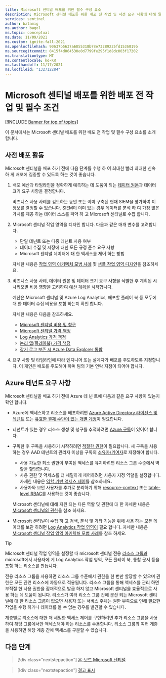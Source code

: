 ```yaml
---
title: Microsoft 센티널 배포를 위한 필수 구성 요소
description: Microsoft 센티널 배포를 위한 배포 전 작업 및 사전 요구 사항에 대해 알아봅니다.
services: sentinel
author: batamig
ms.author: bagol
ms.topic: conceptual
ms.date: 11/09/2021
ms.custom: ignite-fall-2021
ms.openlocfilehash: 90637b5637a6855318b78e73289225fd1536019b
ms.sourcegitcommit: 0415f4d064530e0d7799fe295f1d8dc003f17202
ms.translationtype: MT
ms.contentlocale: ko-KR
ms.lasthandoff: 11/17/2021
ms.locfileid: "132712284"
---
```

# <a name="pre-deployment-activities-and-prerequisites-for-deploying-microsoft-sentinel"></a>Microsoft 센티널 배포를 위한 배포 전 작업 및 필수 조건

[!INCLUDE [Banner for top of topics](./includes/banner.md)]

이 문서에서는 Microsoft 센티널 배포를 위한 배포 전 작업 및 필수 구성 요소를 소개 합니다.

## <a name="pre-deployment-activities"></a>사전 배포 활동

Microsoft 센티널을 배포 하기 전에 다음 단계를 수행 하 여 최대한 빨리 최대한 신속 하 게 배포에 집중할 수 있도록 하는 것이 좋습니다.

1. 배포 예산과 타임라인을 정확하게 예측하는 데 도움이 되는 [데이터 원본](connect-data-sources.md)과 데이터 크기 요구 사항을 결정합니다.

    비즈니스 사용 사례를 검토하는 동안 또는 이미 구축된 현재 SIEM을 평가하여 이 정보를 결정할 수 있습니다. SIEM이 이미 있는 경우 데이터를 분석 하 여 가장 많은 가치를 제공 하는 데이터 소스를 파악 하 고 Microsoft 센티널로 수집 합니다.

1. Microsoft 센티널 작업 영역을 디자인 합니다. 다음과 같은 매개 변수를 고려합니다.

    - 단일 테넌트 또는 다중 테넌트 사용 여부
    - 데이터 수집 및 저장에 대한 모든 규정 준수 요구 사항
    - Microsoft 센티널 데이터에 대 한 액세스를 제어 하는 방법

    자세한 내용은 [작업 영역 아키텍처 모범 사례](best-practices-workspace-architecture.md) 및 [샘플 작업 영역 디자인](sample-workspace-designs.md)을 참조하세요.

1. 비즈니스 사용 사례, 데이터 원본 및 데이터 크기 요구 사항을 식별한 후 계획된 시나리오별 비용 영향을 고려하여 [예산 계획을 시작](billing.md)합니다.

    예산은 Microsoft 센티널 및 Azure Log Analytics, 배포할 플레이 북 등 모두에 대 한 데이터 수집 비용을 포함 하는지 확인 합니다.

    자세한 내용은 다음을 참조하세요.

    - [Microsoft 센티널 비용 및 청구](billing.md)
    - [Microsoft 센티널 가격 책정](https://azure.microsoft.com/pricing/details/azure-sentinel/)
    - [Log Analytics 가격 책정](https://azure.microsoft.com/pricing/details/monitor/)
    - [논리 앱(플레이북) 가격 책정](https://azure.microsoft.com/pricing/details/logic-apps/)
    - [장기 로그 보존 시 Azure Data Explorer 통합](store-logs-in-azure-data-explorer.md)

1. 요구 사항 및 타임라인에 따라 엔지니어 또는 설계자가 배포를 주도하도록 지정합니다. 이 개인은 배포를 주도해야 하며 팀의 기본 연락 지점이 되어야 합니다.

## <a name="azure-tenant-requirements"></a>Azure 테넌트 요구 사항

Microsoft 센티널을 배포 하기 전에 Azure 테 넌 트에 다음과 같은 요구 사항이 있는지 확인 합니다.

- Azure에 액세스하고 리소스를 배포하려면 [Azure Active Directory 라이선스 및 테넌트](../active-directory/develop/quickstart-create-new-tenant.md) 또는 [유효한 결제 수단이 있는 개별 계정](https://azure.microsoft.com/free/)이 필요합니다.

- 테넌트가 있는 경우 리소스 생성 및 청구를 추적하려면 [Azure 구독](../cost-management-billing/manage/create-subscription.md)이 있어야 합니다.

- 구독한 후 구독을 사용하기 시작하려면 [적절한 권한](../role-based-access-control/index.yml)이 필요합니다. 새 구독을 사용하는 경우 AAD 테넌트의 관리자 이상을 구독의 [소유자/기여자](../role-based-access-control/rbac-and-directory-admin-roles.md)로 지정해야 합니다.

    - 사용 가능한 최소 권한이 부여된 액세스를 유지하려면 리소스 그룹 수준에서 역할을 할당합니다.
    - 사용 권한 및 액세스를 더 세밀하게 제어하려면 사용자 지정 역할을 설정합니다. 자세한 내용은 [역할 기반 액세스 제어](../role-based-access-control/custom-roles.md)를 참조하세요.
    - 사용자와 보안 사용자를 추가로 분리하기 위해 [resource-context](resource-context-rbac.md) 또는 [table-level RBAC](https://techcommunity.microsoft.com/t5/azure-sentinel/table-level-rbac-in-azure-sentinel/ba-p/965043)를 사용하는 것이 좋습니다.

    Microsoft 센티널에 대해 지원 되는 다른 역할 및 권한에 대 한 자세한 내용은 [Microsoft 센티널의 권한](roles.md)을 참조 하세요.

- Microsoft 센티널이 수집 하 고 검색, 분석 및 기타 기능을 위해 사용 하는 모든 데이터를 보관 하려면 [Log Analytics 작업 영역이](../azure-monitor/logs/quick-create-workspace.md) 필요 합니다. 자세한 내용은 [Microsoft 센티널 작업 영역 아키텍처 모범 사례](best-practices-workspace-architecture.md)를 참조 하세요.

> [!TIP]
> Microsoft 센티널 작업 영역을 설정할 때 microsoft 센티널 전용 [리소스 그룹과](../azure-resource-manager/management/manage-resource-groups-portal.md) microsoft에서 사용자에 게 Log Analytics 작업 영역, 모든 플레이 북, 통합 문서 등을 포함 하는 리소스를 만듭니다.
>
> 전용 리소스 그룹을 사용하면 리소스 그룹 수준에서 권한을 한 번만 할당할 수 있으며 권한은 모든 관련 리소스에 자동으로 적용됩니다. 리소스 그룹을 통해 액세스를 관리 하면 부적절 한 사용 권한을 잠재적으로 발급 하지 않고 Microsoft 센티널을 효율적으로 사용 하는 데 도움이 됩니다. 리소스가 여러 리소스 그룹 간에 분산 되는 Microsoft 센티널에 대 한 리소스 그룹이 없으면 사용자 또는 서비스 주체는 권한 부족으로 인해 필요한 작업을 수행 하거나 데이터를 볼 수 없는 경우를 발견할 수 있습니다.
>
> 계층별로 리소스에 대한 더 세밀한 액세스 제어를 구현하려면 추가 리소스 그룹을 사용하여 해당 그룹에서만 액세스해야 하는 리소스를 수용합니다. 리소스 그룹의 여러 계층을 사용하면 해당 계층 간에 액세스를 구분할 수 있습니다.
>

## <a name="next-steps"></a>다음 단계

> [!div class="nextstepaction"]
>[온-보드 Microsoft 센티널](quickstart-onboard.md)

> [!div class="nextstepaction"]
>[경고 표시](get-visibility.md)

